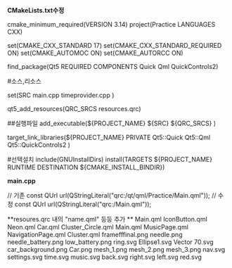 **CMakeLists.txt수정**


cmake_minimum_required(VERSION 3.14)
project(Practice LANGUAGES CXX)



set(CMAKE_CXX_STANDARD 17)
set(CMAKE_CXX_STANDARD_REQUIRED ON)
set(CMAKE_AUTOMOC ON)
set(CMAKE_AUTORCC ON)



find_package(Qt5 REQUIRED COMPONENTS Quick Qml QuickControls2)

#소스,리소스 



set(SRC
    main.cpp
    timeprovider.cpp
)

qt5_add_resources(QRC_SRCS resources.qrc)

##실행파일
add_executable(${PROJECT_NAME}
    ${SRC}
    ${QRC_SRCS}
)

target_link_libraries(${PROJECT_NAME} PRIVATE
    Qt5::Quick
    Qt5::Qml
    Qt5::QuickControls2
)

#선택설치
include(GNUInstallDirs)
install(TARGETS ${PROJECT_NAME}
        RUNTIME DESTINATION ${CMAKE_INSTALL_BINDIR})

**main.cpp**


// 기존
const QUrl url(QStringLiteral("qrc:/qt/qml/Practice/Main.qml"));
// 수정
const QUrl url(QStringLiteral("qrc:/Main.qml"));

**resoures.qrc 내의 <filie>"name.qml"</file> 등등  추가 **
<RCC>
    <qresource prefix="/">
        <file>Main.qml</file>
	<file>IconButton.qml</file>
	<file>Neon.qml</file>
	<file>Car.qml</file>
	<file>Cluster_Circle.qml</file>
        <file>Main.qml</file>
	<file>MusicPage.qml</file>
	<file>NavigationPage.qml</file>
        <file>Cluster.qml</file>
    </qresource>
    <qresource prefix="/images">
        <file>framefffinal.png</file>
        <file>needle.png</file>
        <file>needle_battery.png</file>
        <file>low_battery.png</file>
        <file>ring.svg</file>
        <file>Ellipse1.svg</file>
        <file>Vector 70.svg</file>
        <file>car_background.png</file>
        <file>Car.png</file>
        <file>mesh_1.png</file>
        <file>mesh_2.png</file>
        <file>mesh_3.png</file>
        <file>nav.svg</file>
        <file>settings.svg</file>
        <file>time.svg</file>
        <file>music.svg</file>
        <file>back.svg</file>
        <file>right.svg</file>
        <file>left.svg</file>
        <file>red.svg</file>
    </qresource>
</RCC>

